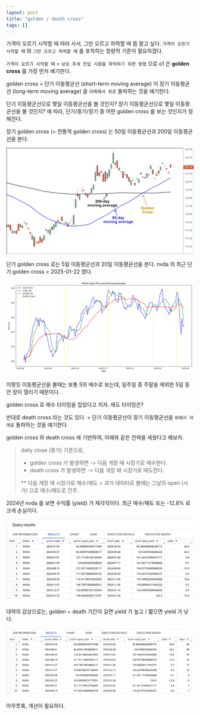 ```yaml
---
layout: post
title: "golden / death cross"
tags: []
---
```


가격이 오르기 시작할 때 따라 사서, 그만 오르고 하락할 때 쯤 팔고 싶다. `가격이 오르기 시작할 때` 와 `그만 오르고 하락할 때` 를 포착하는 정량적 기준이 필요하겠다. 

`가격이 오르기 시작할 때` = `상승 추세 진입 시점을 파악하기 위한 방법` 으로 o1 은 **golden cross** 를 가장 먼저 얘기한다.

golden cross = 단기 이동평균선 (short-term moving average) 이 장기 이동평균선 (long-term moving average) 을 `아래에서 위로` 돌파하는 것을 얘기한다.

단기 이동평균선으로 몇일 이동평균선을 볼 것인지? 장기 이동평균선으로 몇일 이동평균선을 볼 것인지? 에 따라, 단기/중기/장기 중 어떤 golden cross 를 보는 것인지가 정해진다.

장기 golden cross (= 전통적 golden cross) 는 50일 이동평균선과 200일 이동평균선을 본다.

![](../images/50-200.png)

단기 golden cross 로는 5일 이동평균선과 20일 이동평균선을 본다. nvda 의 최근 단기 golden cross = 2025-01-22 였다.

![](../images/nvda-2025-01-22.png)

이렇듯 이동평균선을 볼때는 보통 5의 배수로 보는데, 일주일 중 주말을 제외한 5일 동안 장이 열리기 때문이다.

golden cross 로 매수 타이밍을 잡았다고 치자. 매도 타이밍은?

반대로 death cross 라는 것도 있다. = 단기 이동평균선이 장기 이동평균선을 `위에서 아래로` 돌파하는 것을 얘기한다.

golden cross 와 death cross 에 기반하여, 아래와 같은 전략을 세웠다고 해보자.
> daily close (종가) 기준으로,
> - golden cross 가 발생하면 -> 다음 개장 때 시장가로 매수한다.
> - death cross 가 발생하면 -> 다음 개장 때 시장가로 매도한다.
> 
> ** 다음 개장 때 시장가로 매수/매도 = 과거 데이터로 볼때는 그날의 open (시가) 으로 매수/매도로 간주.

2024년 nvda 를 보면 수익률 (yield) 가 제각각이다. 최근 매수/매도 또는 -12.8% 로 크게 손실이다.

![](../images/nvda-2024-1.png)

대략의 감상으로는, golden ~ death 기간이 길면 yield 가 높고 / 짧으면 yield 가 낮다.

![](../images/nvda-2024-2.png)

아무쪼록, 개선이 필요하다.
